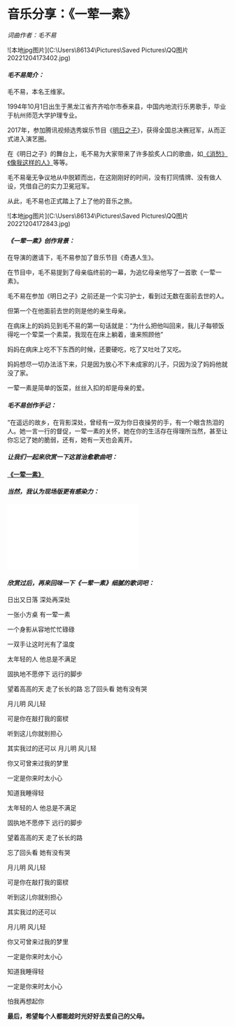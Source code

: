 # 音乐分享：《一荤一素》

*词曲作者：毛不易*

![本地jpg图片](C:\Users\86134\Pictures\Saved Pictures\QQ图片20221204173402.jpg)

#### *毛不易简介：*

毛不易，本名王维家。

1994年10月1日出生于黑龙江省齐齐哈尔市泰来县，中国内地流行乐男歌手，毕业于杭州师范大学护理专业。

2017年，参加腾讯视频选秀娱乐节目《[明日之子](https://baike.baidu.com/item/明日之子/20478071?fromModule=lemma_inlink)》，获得全国总决赛冠军，从而正式进入演艺圈。

在《明日之子》的舞台上，毛不易为大家带来了许多脍炙人口的歌曲，如[《消愁》](https://www.bilibili.com/video/BV1Us411E7Xo/?spm_id_from=333.337.search-card.all.click)[《像我这样的人》](https://www.bilibili.com/video/BV17s411P7DL/?spm_id_from=333.337.search-card.all.click)等等。

毛不易毫无争议地从中脱颖而出，在这刚刚好的时间，没有打同情牌、没有做人设，凭借自己的实力卫冕冠军。

从此，毛不易也正式踏上了上了他的音乐之旅。

![本地jpg图片](C:\Users\86134\Pictures\Saved Pictures\QQ图片20221204172843.jpg)

#### *《一荤一素》创作背景：*

在导演的邀请下，毛不易参加了音乐节目《奇遇人生》。

在节目中，毛不易提到了母亲临终前的一幕，为追忆母亲他写了一首歌《一荤一素》。

毛不易在参加《明日之子》之前还是一个实习护士，看到过无数在面前去世的人。

但第一个在他面前去世的则是他的亲生母亲。

在病床上的妈妈见到毛不易的第一句话就是：“为什么把他叫回来，我儿子每顿饭得吃一个荤菜一个素菜，我现在在床上躺着，谁来照顾他”

妈妈在病床上吃不下东西的时候，还要硬吃，吃了又吐吐了又吃。

妈妈想尽一切办法活下来，只是因为放心不下未成家的儿子，只因为没了妈妈他就没了家。

一荤一素是简单的饭菜，丝丝入扣的却是母亲的爱。

#### *毛不易创作手记：*

“在遥远的故乡，在背影深处，曾经有一双为你日夜操劳的手，有一个眼含热泪的人。她一言一行的督促，一荤一素的关怀，她在你的生活存在得理所当然，甚至让你忘记了她的脆弱，还有，她有一天也会离开。

#### ***让我们一起来欣赏一下这首治愈歌曲吧：***

#### [《一荤一素》](https://www.bilibili.com/video/BV1vb411x7yp/?spm_id_from=333.337.search-card.all.click)

#### ***当然，我认为现场版更有感染力：***

<iframe src="//player.bilibili.com/player.html?aid=838282135&bvid=BV1Qg4y1B7B4&cid=194281436&page=1" scrolling="no" border="0" frameborder="no" framespacing="0" allowfullscreen="true"> </iframe>

#### *欣赏过后，再来回味一下《一荤一素》细腻的歌词吧：*

日出又日落 深处再深处

一张小方桌 有一荤一素

一个身影从容地忙忙碌碌

一双手让这时光有了温度

太年轻的人 他总是不满足

固执地不愿停下 远行的脚步

望着高高的天 走了长长的路
忘了回头看 她有没有哭



月儿明 风儿轻

可是你在敲打我的窗棂

听到这儿你就别担心

其实我过的还可以
月儿明 风儿轻

你又可曾来过我的梦里

一定是你来时太小心

知道我睡得轻



太年轻的人 他总是不满足

固执地不愿停下 远行的脚步

望着高高的天 走了长长的路

忘了回头看 她有没有哭

月儿明 风儿轻

可是你在敲打我的窗棂

听到这儿你就别担心

其实我过的还可以

月儿明 风儿轻

你又可曾来过我的梦里

一定是你来时太小心

知道我睡得轻

一定是你来时太小心

怕我再想起你

**最后，希望每个人都能趁时光好好去爱自己的父母。**